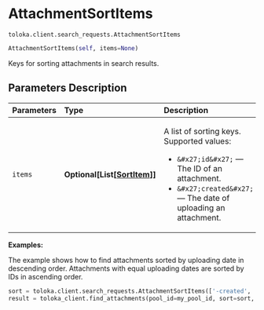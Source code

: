 # AttachmentSortItems
`toloka.client.search_requests.AttachmentSortItems`

```python
AttachmentSortItems(self, items=None)
```

Keys for sorting attachments in search results.

## Parameters Description

| Parameters | Type | Description |
| :----------| :----| :-----------|
`items`|**Optional\[List\[[SortItem](toloka.client.search_requests.AttachmentSortItems.SortItem.md)\]\]**|<p>A list of sorting keys. Supported values:</p> <ul> <li>`&#x27;id&#x27;` — The ID of an attachment.</li> <li>`&#x27;created&#x27;` — The date of uploading an attachment.</li> </ul>

**Examples:**

The example shows how to find attachments sorted by uploading date in descending order. Attachments with equal uploading dates are sorted by IDs in ascending order.

```python
sort = toloka.client.search_requests.AttachmentSortItems(['-created', 'id'])
result = toloka_client.find_attachments(pool_id=my_pool_id, sort=sort, limit=10)
```
